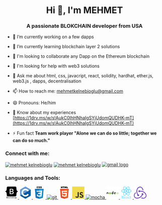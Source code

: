 <h1 align="center">Hi 👋, I'm MEHMET</h1>
<h3 align="center">A passionate BLOKCHAIN developer from USA</h3>

- 🔭 I’m currently working on a few  dapps

- 🌱 I’m currently learning blockchain layer 2 solutions

- 👯 I'm looking to collaborate any Dapp on the Ethereum blockchain

- 🤔 I'm looking for help with web3 solutions

- 💬 Ask me about html, css, javacript, react, solidity, hardhat, ether.js, web3.js , dapps, decentralisation

- 📫 How to reach me: mehmetkelnebioglu@gmail.com

- 😄 Pronouns: He/him

- 📄 Know about my experiences [https://1drv.ms/w/s!AukC0lhHNhaIgSYjUdomQUDHK-mT](https://1drv.ms/w/s!AukC0lhHNhaIgSYjUdomQUDHK-mT)

- ⚡ Fun fact **Team work player "Alone we can do so little; together we can do so much."**








<h3 align="left">Connect with me:</h3>
<p align="left">
<a href="[https://linkedin.com/in/mehmet kelnebioglu](https://www.linkedin.com/in/mehmetk1/)" target="blank"><img align="center" src="https://raw.githubusercontent.com/rahuldkjain/github-profile-readme-generator/master/src/images/icons/Social/linked-in-alt.svg" alt="mehmet kelnebioglu" height="30" width="40" /></a> <a href="https://discord.com/channels/@MEHMETKELNEBIOGLU#2317" target="blank"><img align="center" src="https://raw.githubusercontent.com/rahuldkjain/github-profile-readme-generator/master/src/images/icons/Social/linked-in-alt.svg" alt="mehmet kelnebioglu" height="30" width="40" /></a> <a href="mehmetkelnebioglu@gmail.com" target="_blank">
    <img src="https://raw.githubusercontent.com/maurodesouza/profile-readme-generator/master/src/assets/icons/social/gmail/default.svg" width="52" height="40" alt="gmail logo"  /></a>
</p>

<h3 align="left">Languages and Tools:</h3>
<p align="left"> <a href="https://getbootstrap.com" target="_blank" rel="noreferrer"> <img src="https://raw.githubusercontent.com/devicons/devicon/master/icons/bootstrap/bootstrap-plain-wordmark.svg" alt="bootstrap" width="40" height="40"/> </a> <a href="https://www.cprogramming.com/" target="_blank" rel="noreferrer"> <img src="https://raw.githubusercontent.com/devicons/devicon/master/icons/c/c-original.svg" alt="c" width="40" height="40"/> </a> <a href="https://www.w3schools.com/css/" target="_blank" rel="noreferrer"> <img src="https://raw.githubusercontent.com/devicons/devicon/master/icons/css3/css3-original-wordmark.svg" alt="css3" width="40" height="40"/> </a> <a href="https://git-scm.com/" target="_blank" rel="noreferrer"> <img src="https://www.vectorlogo.zone/logos/git-scm/git-scm-icon.svg" alt="git" width="40" height="40"/> </a> <a href="https://www.w3.org/html/" target="_blank" rel="noreferrer"> <img src="https://raw.githubusercontent.com/devicons/devicon/master/icons/html5/html5-original-wordmark.svg" alt="html5" width="40" height="40"/> </a> <a href="https://developer.mozilla.org/en-US/docs/Web/JavaScript" target="_blank" rel="noreferrer"> <img src="https://raw.githubusercontent.com/devicons/devicon/master/icons/javascript/javascript-original.svg" alt="javascript" width="40" height="40"/> </a> <a href="https://mochajs.org" target="_blank" rel="noreferrer"> <img src="https://www.vectorlogo.zone/logos/mochajs/mochajs-icon.svg" alt="mocha" width="40" height="40"/> </a> <a href="https://nodejs.org" target="_blank" rel="noreferrer"> <img src="https://raw.githubusercontent.com/devicons/devicon/master/icons/nodejs/nodejs-original-wordmark.svg" alt="nodejs" width="40" height="40"/> </a> <a href="https://reactjs.org/" target="_blank" rel="noreferrer"> <img src="https://raw.githubusercontent.com/devicons/devicon/master/icons/react/react-original-wordmark.svg" alt="react" width="40" height="40"/> </a> <a href="https://redux.js.org" target="_blank" rel="noreferrer"> <img src="https://raw.githubusercontent.com/devicons/devicon/master/icons/redux/redux-original.svg" alt="redux" width="40" height="40"/> </a> </p>




